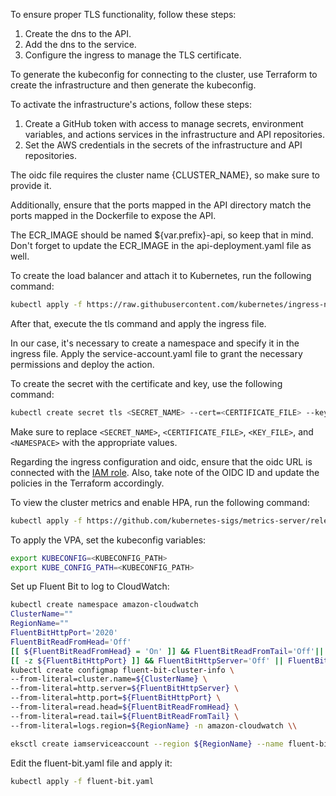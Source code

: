 To ensure proper TLS functionality, follow these steps:

1. Create the dns to the API.
2. Add the dns to the service.
3. Configure the ingress to manage the TLS certificate.

To generate the kubeconfig for connecting to the cluster, use Terraform to create the infrastructure and then generate the kubeconfig.

To activate the infrastructure's actions, follow these steps:

1. Create a GitHub token with access to manage secrets, environment variables, and actions services in the infrastructure and API repositories.
2. Set the AWS credentials in the secrets of the infrastructure and API repositories.

The oidc file requires the cluster name {CLUSTER_NAME}, so make sure to provide it.

Additionally, ensure that the ports mapped in the API directory match the ports mapped in the Dockerfile to expose the API.

The ECR_IMAGE should be named ${var.prefix}-api, so keep that in mind. Don't forget to update the ECR_IMAGE in the api-deployment.yaml file as well.

To create the load balancer and attach it to Kubernetes, run the following command:

```bash
kubectl apply -f https://raw.githubusercontent.com/kubernetes/ingress-nginx/controller-v1.10.0/deploy/static/provider/aws/deploy.yaml
```

After that, execute the tls command and apply the ingress file.

In our case, it's necessary to create a namespace and specify it in the ingress file. Apply the service-account.yaml file to grant the necessary permissions and deploy the action.

To create the secret with the certificate and key, use the following command:

```bash
kubectl create secret tls <SECRET_NAME> --cert=<CERTIFICATE_FILE> --key=<KEY_FILE> -n <NAMESPACE>
```

Make sure to replace `<SECRET_NAME>`, `<CERTIFICATE_FILE>`, `<KEY_FILE>`, and `<NAMESPACE>` with the appropriate values.

Regarding the ingress configuration and oidc, ensure that the oidc URL is connected with the [IAM role](https://docs.aws.amazon.com/eks/latest/userguide/enable-iam-roles-for-service-accounts.html). Also, take note of the OIDC ID and update the policies in the Terraform accordingly.

To view the cluster metrics and enable HPA, run the following command:

```bash
kubectl apply -f https://github.com/kubernetes-sigs/metrics-server/releases/latest/download/components.yaml
```

To apply the VPA, set the kubeconfig variables:

```bash
export KUBECONFIG=<KUBECONFIG_PATH>
export KUBE_CONFIG_PATH=<KUBECONFIG_PATH>
```

Set up Fluent Bit to log to CloudWatch:

```bash
kubectl create namespace amazon-cloudwatch
ClusterName=""
RegionName=""
FluentBitHttpPort='2020'
FluentBitReadFromHead='Off'
[[ ${FluentBitReadFromHead} = 'On' ]] && FluentBitReadFromTail='Off'|| FluentBitReadFromTail='On'
[[ -z ${FluentBitHttpPort} ]] && FluentBitHttpServer='Off' || FluentBitHttpServer='On'
kubectl create configmap fluent-bit-cluster-info \
--from-literal=cluster.name=${ClusterName} \
--from-literal=http.server=${FluentBitHttpServer} \
--from-literal=http.port=${FluentBitHttpPort} \
--from-literal=read.head=${FluentBitReadFromHead} \
--from-literal=read.tail=${FluentBitReadFromTail} \
--from-literal=logs.region=${RegionName} -n amazon-cloudwatch \\

eksctl create iamserviceaccount --region ${RegionName} --name fluent-bit --namespace amazon-cloudwatch --cluster ${ClusterName} --attach-policy-arn arn:aws:iam::aws:policy/CloudWatchAgentServerPolicy --override-existing-serviceaccounts --approve
```

Edit the fluent-bit.yaml file and apply it:

```bash
kubectl apply -f fluent-bit.yaml
```
